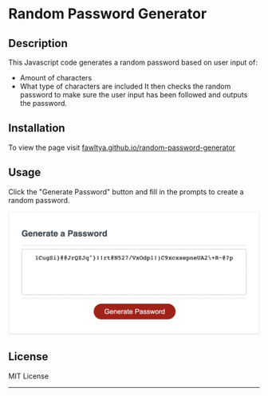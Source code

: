 # Random Password Generator

## Description

This Javascript code generates a random password based on user input of:
* Amount of characters
* What type of characters are included
It then checks the random password to make sure the user input has been followed and outputs the password.

## Installation

To view the page visit [fawltya.github.io/random-password-generator](https://fawltya.github.io/random-password-generator/)

## Usage

Click the "Generate Password" button and fill in the prompts to create a random password.

![Generated Password](./images/random-password-example.png)

## License

MIT License

---